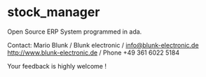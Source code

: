 # stock_manager
Open Source ERP System programmed in ada.

Contact: Mario Blunk / Blunk electronic / info@blunk-electronic.de
http://www.blunk-electronic.de / Phone +49 361 6022 5184

Your feedback is highly welcome !

